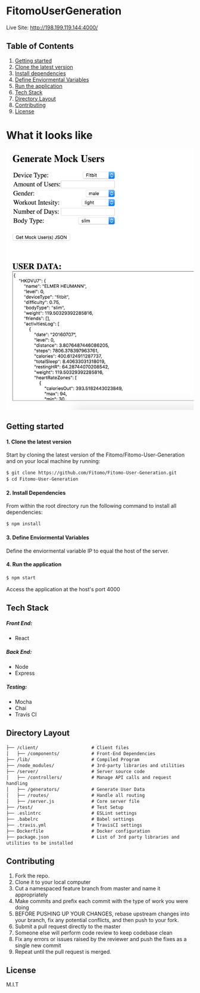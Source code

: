 
# FitomoUserGeneration

  Live Site: http://198.199.119.144:4000/

## Table of Contents

1. [Getting started](#Getting-Started)
  1. [Clone the latest version](#Clone-Latest)
  2. [Install dependencies](#Install-Dependencies)
  3. [Define Enviormental Variables](#Define-Env)
  4. [Run the application](#Run-Application)
2. [Tech Stack](#Tech-Stack)
3. [Directory Layout](#Directory-Layout)
4. [Contributing](#Contributing)
5. [License](#License)

# What it looks like
![alt tag](https://raw.githubusercontent.com/Fitomo/Fitomo-User-Generation/master/User%20Generator%20Screen%20Shot.png)

## Getting started

#### 1. Clone the latest version

  Start by cloning the latest version of the Fitomo/Fitomo-User-Generation and on your local machine by running:

  ```sh
  $ git clone https://github.com/Fitomo/Fitomo-User-Generation.git
  $ cd Fitomo-User-Generation
  ```

#### 2. Install Dependencies
  From within the root directory run the following command to install all dependencies:

  ```sh
  $ npm install
  ```
#### 3. Define Enviormental Variables
  Define the enviormental variable IP to equal the host of the server.
#### 4. Run the application
  
  ```sh
  $ npm start
  ```
  Access the application at the host's port 4000

## Tech Stack

##### Front End:
- React

##### Back End:
- Node
- Express

##### Testing:
- Mocha
- Chai
- Travis CI

## Directory Layout
```
├── /client/                    # Client files
│   ├── /components/            # Front-End Dependencies
├── /lib/                       # Compiled Program
├── /node_modules/              # 3rd-party libraries and utilities
├── /server/                    # Server source code
│   ├── /controllers/           # Manage API calls and request handling
│   ├── /generators/            # Generate User Data
│   ├── /routes/                # Handle all routing
│   ├── /server.js              # Core server file
├── /test/                      # Test Setup
├── .eslintrc                   # ESLint settings
├── .babelrc                    # Babel settings
├── .travis.yml                 # TravisCI settings
├── Dockerfile                  # Docker configuration
├── package.json                # List of 3rd party libraries and utilities to be installed
```

## Contributing

  1. Fork the repo.
  2. Clone it to your local computer
  3. Cut a namespaced feature branch from master and name it appropriately
  4. Make commits and prefix each commit with the type of work you were doing
  5. BEFORE PUSHING UP YOUR CHANGES, rebase upstream changes into your branch, fix any potential conflicts, and then push to your fork.
  6. Submit a pull request directly to the master
  7. Someone else will perform code review to keep codebase clean
  8. Fix any errors or issues raised by the reviewer and push the fixes as a single new commit
  9. Repeat until the pull request is merged.

## License

M.I.T

